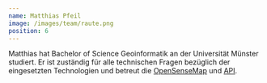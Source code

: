 ```yaml
---
name: Matthias Pfeil
image: /images/team/raute.png
position: 6
---
```

Matthias hat Bachelor of Science Geoinformatik an der Universität Münster studiert. Er ist zuständig für alle technischen Fragen bezüglich der eingesetzten Technologien und betreut die <a href="http:/www.opensensemap.org/" target="_blank">OpenSenseMap</a> und <a href="http://sensebox.github.io/OpenSenseMap-API/" target="_blank">API</a>.
